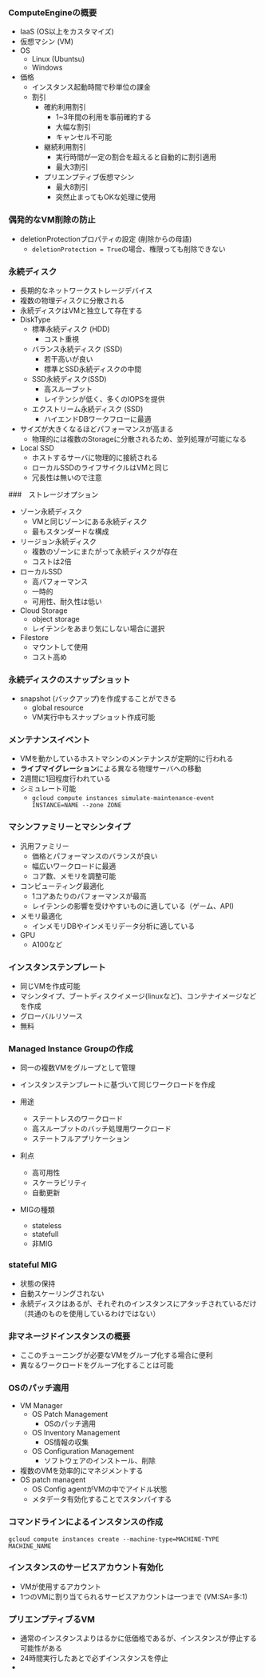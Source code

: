### ComputeEngineの概要
- IaaS (OS以上をカスタマイズ)
- 仮想マシン (VM)
- OS
  - Linux (Ubuntsu)
  - Windows
- 価格
  - インスタンス起動時間で秒単位の課金
  - 割引
    - 確約利用割引
      - 1~3年間の利用を事前確約する
      - 大幅な割引
      - キャンセル不可能
    - 継続利用割引
      - 実行時間が一定の割合を超えると自動的に割引適用
      - 最大3割引
    - プリエンプティブ仮想マシン
      - 最大8割引
      - 突然止まってもOKな処理に使用


### 偶発的なVM削除の防止
- deletionProtectionプロパティの設定 (削除からの母語)
  - `deletionProtection = True`の場合、権限っても削除できない


### 永続ディスク
- 長期的なネットワークストレージデバイス
- 複数の物理ディスクに分散される
- 永続ディスクはVMと独立して存在する
- DiskType
  - 標準永続ディスク (HDD)
    - コスト重視
  - バランス永続ディスク (SSD)
    - 若干高いが良い
    - 標準とSSD永続ディスクの中間
  - SSD永続ディスク(SSD)
    - 高スループット
    - レイテンシが低く、多くのIOPSを提供
  - エクストリーム永続ディスク (SSD)
    - ハイエンドDBワークフローに最適
- サイズが大きくなるほどパフォーマンスが高まる
  - 物理的には複数のStorageに分散されるため、並列処理が可能になる
- Local SSD
  - ホストするサーバに物理的に接続される
  - ローカルSSDのライフサイクルはVMと同じ
  - 冗長性は無いので注意


###　ストレージオプション
- ゾーン永続ディスク
  - VMと同じゾーンにある永続ディスク
  - 最もスタンダードな構成
- リージョン永続ディスク
  - 複数のゾーンにまたがって永続ディスクが存在
  - コストは2倍
- ローカルSSD
  - 高パフォーマンス
  - 一時的
  - 可用性、耐久性は低い
- Cloud Storage
  - object storage
  - レイテンシをあまり気にしない場合に選択
- Filestore
  - マウントして使用
  - コスト高め


### 永続ディスクのスナップショット
- snapshot (バックアップ)を作成することができる
  - global resource
  - VM実行中もスナップショット作成可能


### メンテナンスイベント
- VMを動かしているホストマシンのメンテナンスが定期的に行われる
- **ライブマイグレーション**による異なる物理サーバへの移動
- 2週間に1回程度行われている
- シミュレート可能
  - `gcloud compute instances simulate-maintenance-event INSTANCE=NAME --zone ZONE`


### マシンファミリーとマシンタイプ
- 汎用ファミリー
  - 価格とパフォーマンスのバランスが良い
  - 幅広いワークロードに最適
  - コア数、メモリを調整可能
- コンピューティング最適化
  - 1コアあたりのパフォーマンスが最高
  - レイテンシの影響を受けやすいものに適している（ゲーム、API)
- メモリ最適化
  - インメモリDBやインメモリデータ分析に適している
- GPU
  - A100など


### インスタンステンプレート
- 同じVMを作成可能
- マシンタイプ、ブートディスクイメージ(linuxなど)、コンテナイメージなどを作成
- グローバルリソース
- 無料


### Managed Instance Groupの作成
- 同一の複数VMをグループとして管理
- インスタンステンプレートに基づいて同じワークロードを作成
- 用途
  - ステートレスのワークロード
  - 高スループットのバッチ処理用ワークロード
  - ステートフルアプリケーション
- 利点
  - 高可用性
  - スケーラビリティ
  - 自動更新

- MIGの種類
  - stateless
  - statefull
  - 非MIG

### stateful MIG
- 状態の保持
- 自動スケーリングされない
- 永続ディスクはあるが、それぞれのインスタンスにアタッチされているだけ（共通のものを使用しているわけではない）


### 非マネージドインスタンスの概要
- ここのチューニングが必要なVMをグループ化する場合に便利
- 異なるワークロードをグループ化することは可能


### OSのパッチ適用
- VM Manager
  - OS Patch Management
    - OSのパッチ適用
  - OS Inventory Management
    - OS情報の収集
  - OS Configuration Management
    - ソフトウェアのインストール、削除
- 複数のVMを効率的にマネジメントする
- OS patch managent
  - OS Config agentがVMの中でアイドル状態
  - メタデータ有効化することでスタンバイする


### コマンドラインによるインスタンスの作成
```
gcloud compute instances create --machine-type=MACHINE-TYPE MACHINE_NAME
```


### インスタンスのサービスアカウント有効化
- VMが使用するアカウント
- 1つのVMに割り当てられるサービスアカウントは一つまで (VM:SA=多:1)


### プリエンプティブるVM
- 通常のインスタンスよりはるかに低価格であるが、インスタンスが停止する可能性がある
- 24時間実行したあとで必ずインスタンスを停止
-
